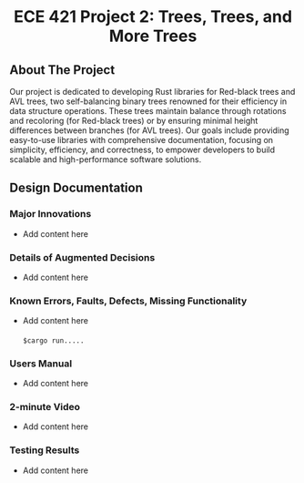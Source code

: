 <a name="readme-top"></a>

<!-- PROJECT LOGO -->
<div align="center">
    <h1 align="center">ECE 421 Project 2: Trees, Trees, and More Trees</h1>
</div>

<!-- ABOUT THE PROJECT -->
## About The Project
Our project is dedicated to developing Rust libraries for Red-black trees and AVL trees, two self-balancing binary trees renowned for their efficiency in data structure operations. These trees maintain balance through rotations and recoloring (for Red-black trees) or by ensuring minimal height differences between branches (for AVL trees). Our goals include providing easy-to-use libraries with comprehensive documentation, focusing on simplicity, efficiency, and correctness, to empower developers to build scalable and high-performance software solutions.

## Design Documentation

### Major Innovations
* Add content here
    
### Details of Augmented Decisions
 * Add content here

### Known Errors, Faults, Defects, Missing Functionality
* Add content here
    ####
  ```$cargo run.....```
    
### Users Manual
* Add content here

### 2-minute Video
* Add content here

### Testing Results
* Add content here
